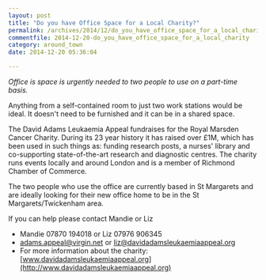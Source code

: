 ```yaml
---
layout: post
title: "Do you have Office Space for a Local Charity?"
permalink: /archives/2014/12/do_you_have_office_space_for_a_local_charity.html
commentfile: 2014-12-20-do_you_have_office_space_for_a_local_charity
category: around_town
date: 2014-12-20 05:36:04

---
```


*Office is space is urgently needed to two people to use on a part-time basis.*

Anything from a self-contained room to just two work stations would be ideal. It doesn't need to be furnished and it can be in a shared space.

The David Adams Leukaemia Appeal fundraises for the Royal Marsden Cancer Charity. During its 23 year history it has raised over £1M, which has been used in such things as: funding research posts, a nurses' library and co-supporting state-of-the-art research and diagnostic centres. The charity runs events locally and around London and is a member of Richmond Chamber of Commerce.

The two people who use the office are currently based in St Margarets and are ideally looking for their new office home to be in the St Margarets/Twickenham area.

If you can help please contact Mandie or Liz

-   Mandie 07870 194018 or Liz 07976 906345
-   <adams.appeal@virgin.net> or <liz@davidadamsleukaemiaappeal.org>
-   For more information about the charity: [www.davidadamsleukaemiaappeal.org](http://www.davidadamsleukaemiaappeal.org)
